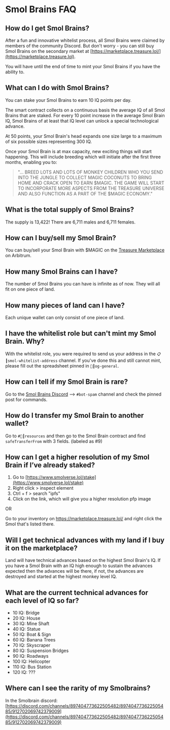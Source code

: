 # Smol Brains FAQ

## How do I get Smol Brains?

After a fun and innovative whitelist process, all Smol Brains were claimed by members of the community Discord. But don't worry - you can still buy Smol Brains on the secondary market at [https://marketplace.treasure.lol/](https://marketplace.treasure.lol).

You will have until the end of time to mint your Smol Brains if you have the ability to.

## What can I do with Smol Brains?

You can stake your Smol Brains to earn 10 IQ points per day.

The smart contract collects on a continuous basis the average IQ of all Smol Brains that are staked. For every 10 point increase in the average Smol Brain IQ, Smol Brains of at least that IQ level can unlock a special technological advance.

At 50 points, your Smol Brain's head expands one size large to a maximum of six possible sizes representing 300 IQ.

Once your Smol Brain is at max capacity, new exciting things will start happening. This will include breeding which will initiate after the first three months, enabling you to:

> "... BREED LOTS AND LOTS OF MONKEY CHILDREN WHO YOU SEND INTO THE JUNGLE TO COLLECT MAGIC COCONUTS TO BRING HOME AND CRACK OPEN TO EARN $MAGIC. THE GAME WILL START TO INCORPORATE MORE ASPECTS FROM THE TREASURE UNIVERSE AND ALSO FUNCTION AS A PART OF THE $MAGIC ECONOMY."

## What is the total supply of Smol Brains?

The supply is 13,422! There are 6,711 males and 6,711 females.

## How can I buy/sell my Smol Brain?

You can buy/sell your Smol Brain with $MAGIC on the [Treasure Marketplace](https://marketplace.treasure.lol) on Arbitrum.

## How many Smol Brains can I have?

The number of Smol Brains you can have is infinite as of now. They will all fit on one piece of land.

## How many pieces of land can I have?

Each unique wallet can only consist of one piece of land.

## I have the whitelist role but can't mint my Smol Brain. Why?

With the whitelist role, you were required to send us your address in the `📋┃smol-whitelist-address` channel. If you've done this and still cannot mint, please fill out the spreadsheet pinned in `💬┃og-general`.

## How can I tell if my Smol Brain is rare?

Go to the [Smol Brains Discord](https://discord.gg/gBYkwEk4fN) --> `#bot-spam` channel and check the pinned post for commands.&#x20;

## How do I transfer my Smol Brain to another wallet?

Go to `#📁┃resources` and then go to the Smol Brain contract and find `safeTransferFrom` with 3 fields. (labeled as #9)

## How can I get a higher resolution of my Smol Brain if I’ve already staked?

1. Go to [https://www.smolverse.lol/stake](https://www.smolverse.lol/stake)
2. Right click > inspect element
3. Ctrl + f > search "ipfs"
4. Click on the link, which will give you a higher resolution pfp image

OR

Go to your inventory on https://marketplace.treasure.lol/ and right click the Smol that's listed there.

## **Will I get technical advances with my land if I buy it on the marketplace?**

Land will have technical advances based on the highest Smol Brain's IQ. If you have a Smol Brain with an IQ high enough to sustain the advances expected then the advances will be there, if not, the advances are destroyed and started at the highest monkey level IQ.

## **What are the current technical advances for each level of IQ so far?**

* 10 IQ: Bridge
* 20 IQ: House
* 30 IQ: Mine Shaft
* 40 IQ: Statue
* 50 IQ: Boat & Sign
* 60 IQ: Banana Trees
* 70 IQ: Skyscraper
* 80 IQ: Suspension Bridges
* 90 IQ: Roadways
* 100 IQ: Helicopter
* 110 IQ: Bus Station
* 120 IQ: ???

## Where can I see the rarity of my Smolbrains?

In the Smolbrain discord: [https://discord.com/channels/897404773622505482/897404773622505485/912702069742379009](https://discord.com/channels/897404773622505482/897404773622505485/912702069742379009)
